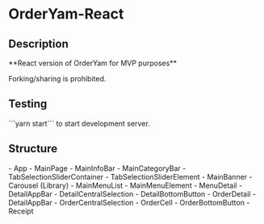 # OrderYam-React

<h2>Description</h2>
**React version of OrderYam for MVP purposes**

Forking/sharing is prohibited.



<h2>Testing</h2>
```yarn start``` to start development server.



<h2>Structure</h2>
- App
  - MainPage
    - MainInfoBar
    - MainCategoryBar
      - TabSelectionSliderContainer
      - TabSelectionSliderElement
    - MainBanner
      - Carousel (Library)
    - MainMenuList
      - MainMenuElement
  - MenuDetail
    - DetailAppBar
    - DetailCentralSelection
    - DetailBottomButton
  - OrderDetail
    - DetailAppBar
    - OrderCentralSelection
      - OrderCell
    - OrderBottomButton
  - Receipt